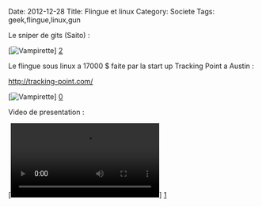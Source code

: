 Date: 2012-12-28
Title: Flingue et linux 
Category: Societe
Tags: geek,flingue,linux,gun

[0]: static/images/linuxgun.jpg  "flingue"
[1]: static/images/gun.mp4  "video"
[2]: static/images/sniper.jpg "sniper"

Le sniper de gits (Saito) :

[![Vampirette](static/images/sniper.jpg)] [2] 

Le flingue sous linux a 17000 $ faite par la start up Tracking Point a Austin :

http://tracking-point.com/

[![Vampirette](static/images/linuxgun.jpg)] [0] 

Video de presentation :

[![Dog](static/images/gun.mp4)] [1] 

